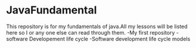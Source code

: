 # JavaFundamental
This repository is for my fundamentals of java.All my lessons will be listed here so I or any one else can read through them.
-My first repository
-software Developement life cycle
-Software development life cycle models

